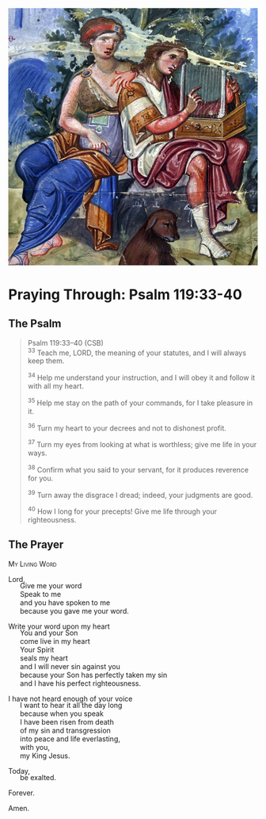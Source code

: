 <img class="intro-right" src="../images/art-paris-psalter.jpg">

<style>
  li {list-style-type: none;}
  p + ul {
    margin-top: -18px;
}
</style>

# Praying Through: Psalm 119:33-40

## The Psalm

>Psalm 119:33–40 (CSB)  
><sup>33</sup> Teach me, LORD, the meaning of your statutes, and I will always keep them. 
>
><sup>34</sup> Help me understand your instruction, and I will obey it and follow it with all my heart. 
>
><sup>35</sup> Help me stay on the path of your commands, for I take pleasure in it. 
>
><sup>36</sup> Turn my heart to your decrees and not to dishonest profit. 
>
><sup>37</sup> Turn my eyes from looking at what is worthless; give me life in your ways. 
>
><sup>38</sup> Confirm what you said to your servant, for it produces reverence for you. 
>
><sup>39</sup> Turn away the disgrace I dread; indeed, your judgments are good. 
>
><sup>40</sup> How I long for your precepts! Give me life through your righteousness.

## The Prayer

<div style="font-variant: small-caps;">
My Living Word
</div>

Lord,
* Give me your word
* Speak to me
* and you have spoken to me
* because you gave me your word.

Write your word upon my heart
* You and your Son
* come live in my heart
* Your Spirit
* seals my heart
* and I will never sin against you
* because your Son has perfectly taken my sin
* and I have his perfect righteousness.

I have not heard enough of your voice
* I want to hear it all the day long
* because when you speak
* I have been risen from death
* of my sin and transgression
* into peace and life everlasting,
* with you,
* my King Jesus.

Today,
* be exalted.
* 
Forever.

Amen.